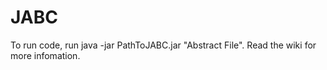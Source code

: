 # JABC

To run code, run java -jar PathToJABC.jar "Abstract File". Read the wiki for more infomation.
